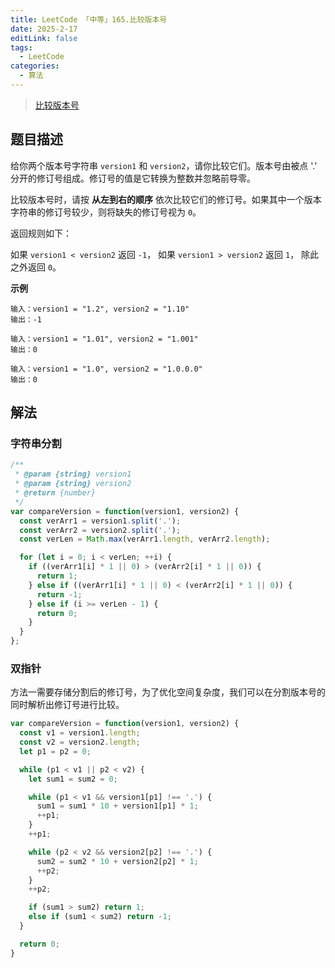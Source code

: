 ```yaml
---
title: LeetCode 「中等」165.比较版本号
date: 2025-2-17
editLink: false
tags:
  - LeetCode
categories:
  - 算法
---
```


> [比较版本号](https://leetcode.cn/problems/compare-version-numbers/description/)

## 题目描述

给你两个版本号字符串 `version1` 和 `version2`，请你比较它们。版本号由被点 '.' 分开的修订号组成。修订号的值是它转换为整数并忽略前导零。

比较版本号时，请按 **从左到右的顺序** 依次比较它们的修订号。如果其中一个版本字符串的修订号较少，则将缺失的修订号视为 `0`。

返回规则如下：

如果 `version1 < version2` 返回 `-1`，
如果 `version1 > version2` 返回 `1`，
除此之外返回 `0`。

**示例**

```
输入：version1 = "1.2", version2 = "1.10"
输出：-1

输入：version1 = "1.01", version2 = "1.001"
输出：0

输入：version1 = "1.0", version2 = "1.0.0.0"
输出：0
```

## 解法

### 字符串分割

```js
/**
 * @param {string} version1
 * @param {string} version2
 * @return {number}
 */
var compareVersion = function(version1, version2) {
  const verArr1 = version1.split('.');
  const verArr2 = version2.split('.');
  const verLen = Math.max(verArr1.length, verArr2.length);

  for (let i = 0; i < verLen; ++i) {
    if ((verArr1[i] * 1 || 0) > (verArr2[i] * 1 || 0)) {
      return 1;
    } else if ((verArr1[i] * 1 || 0) < (verArr2[i] * 1 || 0)) {
      return -1;
    } else if (i >= verLen - 1) {
      return 0;
    }
  }
};
```

### 双指针

方法一需要存储分割后的修订号，为了优化空间复杂度，我们可以在分割版本号的同时解析出修订号进行比较。

```js
var compareVersion = function(version1, version2) {
  const v1 = version1.length;
  const v2 = version2.length;
  let p1 = p2 = 0;

  while (p1 < v1 || p2 < v2) {
    let sum1 = sum2 = 0;

    while (p1 < v1 && version1[p1] !== '.') {
      sum1 = sum1 * 10 + version1[p1] * 1;
      ++p1;
    }
    ++p1;

    while (p2 < v2 && version2[p2] !== '.') {
      sum2 = sum2 * 10 + version2[p2] * 1;
      ++p2;
    }
    ++p2;

    if (sum1 > sum2) return 1;
    else if (sum1 < sum2) return -1;
  }

  return 0;
}
```
